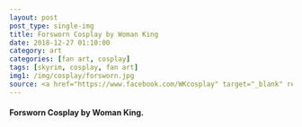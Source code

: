 ```yaml
---
layout: post
post_type: single-img
title: Forsworn Cosplay by Woman King
date: 2018-12-27 01:10:00
category: art
categories: [fan art, cosplay]
tags: [skyrim, cosplay, fan art]
img1: /img/cosplay/forsworn.jpg
source: <a href="https://www.facebook.com/WKcosplay" target="_blank" rel="nofollow">Facebook</a>
---
```

#### Forsworn Cosplay by Woman King.
